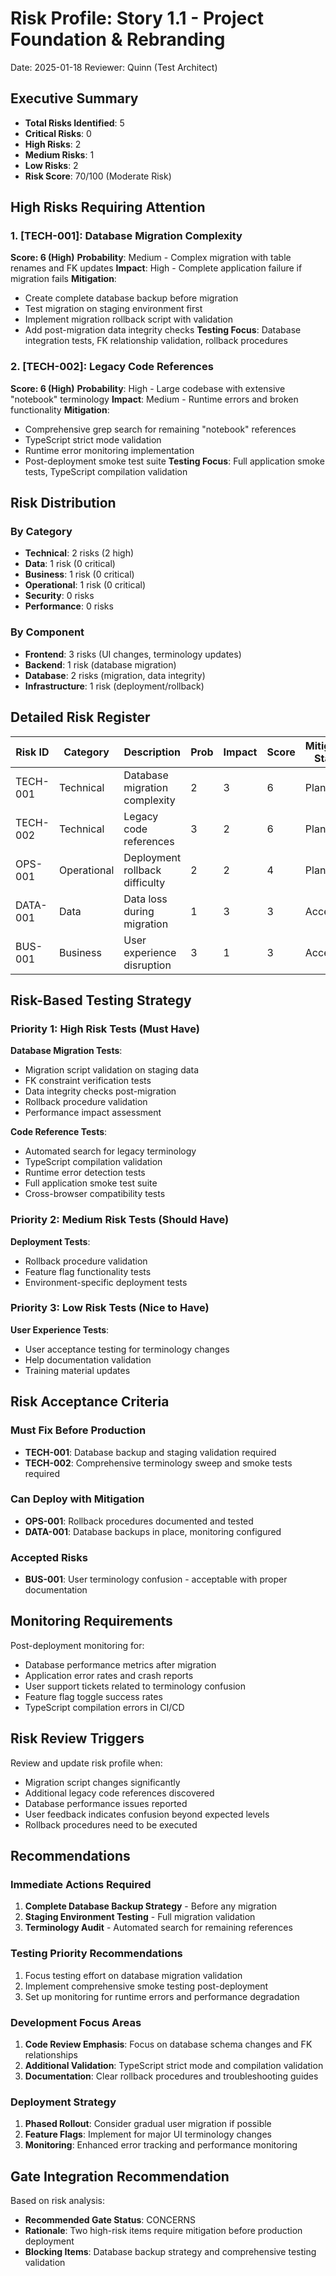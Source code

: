 # Risk Profile: Story 1.1 - Project Foundation & Rebranding

Date: 2025-01-18
Reviewer: Quinn (Test Architect)

## Executive Summary

- **Total Risks Identified**: 5
- **Critical Risks**: 0
- **High Risks**: 2
- **Medium Risks**: 1
- **Low Risks**: 2
- **Risk Score**: 70/100 (Moderate Risk)

## High Risks Requiring Attention

### 1. [TECH-001]: Database Migration Complexity

**Score: 6 (High)**
**Probability**: Medium - Complex migration with table renames and FK updates
**Impact**: High - Complete application failure if migration fails
**Mitigation**:
- Create complete database backup before migration
- Test migration on staging environment first
- Implement migration rollback script with validation
- Add post-migration data integrity checks
**Testing Focus**: Database integration tests, FK relationship validation, rollback procedures

### 2. [TECH-002]: Legacy Code References

**Score: 6 (High)**
**Probability**: High - Large codebase with extensive "notebook" terminology
**Impact**: Medium - Runtime errors and broken functionality
**Mitigation**:
- Comprehensive grep search for remaining "notebook" references
- TypeScript strict mode validation
- Runtime error monitoring implementation
- Post-deployment smoke test suite
**Testing Focus**: Full application smoke tests, TypeScript compilation validation

## Risk Distribution

### By Category
- **Technical**: 2 risks (2 high)
- **Data**: 1 risk (0 critical)
- **Business**: 1 risk (0 critical)
- **Operational**: 1 risk (0 critical)
- **Security**: 0 risks
- **Performance**: 0 risks

### By Component
- **Frontend**: 3 risks (UI changes, terminology updates)
- **Backend**: 1 risk (database migration)
- **Database**: 2 risks (migration, data integrity)
- **Infrastructure**: 1 risk (deployment/rollback)

## Detailed Risk Register

| Risk ID  | Category    | Description                    | Prob | Impact | Score | Mitigation Status |
|----------|-------------|--------------------------------|------|--------|-------|-------------------|
| TECH-001 | Technical   | Database migration complexity  | 2    | 3      | 6     | Planned           |
| TECH-002 | Technical   | Legacy code references         | 3    | 2      | 6     | Planned           |
| OPS-001  | Operational | Deployment rollback difficulty | 2    | 2      | 4     | Planned           |
| DATA-001 | Data        | Data loss during migration     | 1    | 3      | 3     | Accepted          |
| BUS-001  | Business    | User experience disruption    | 3    | 1      | 3     | Accepted          |

## Risk-Based Testing Strategy

### Priority 1: High Risk Tests (Must Have)

**Database Migration Tests**:
- Migration script validation on staging data
- FK constraint verification tests
- Data integrity checks post-migration
- Rollback procedure validation
- Performance impact assessment

**Code Reference Tests**:
- Automated search for legacy terminology
- TypeScript compilation validation
- Runtime error detection tests
- Full application smoke test suite
- Cross-browser compatibility tests

### Priority 2: Medium Risk Tests (Should Have)

**Deployment Tests**:
- Rollback procedure validation
- Feature flag functionality tests
- Environment-specific deployment tests

### Priority 3: Low Risk Tests (Nice to Have)

**User Experience Tests**:
- User acceptance testing for terminology changes
- Help documentation validation
- Training material updates

## Risk Acceptance Criteria

### Must Fix Before Production
- **TECH-001**: Database backup and staging validation required
- **TECH-002**: Comprehensive terminology sweep and smoke tests required

### Can Deploy with Mitigation
- **OPS-001**: Rollback procedures documented and tested
- **DATA-001**: Database backups in place, monitoring configured

### Accepted Risks
- **BUS-001**: User terminology confusion - acceptable with proper documentation

## Monitoring Requirements

Post-deployment monitoring for:
- Database performance metrics after migration
- Application error rates and crash reports
- User support tickets related to terminology confusion
- Feature flag toggle success rates
- TypeScript compilation errors in CI/CD

## Risk Review Triggers

Review and update risk profile when:
- Migration script changes significantly
- Additional legacy code references discovered
- Database performance issues reported
- User feedback indicates confusion beyond expected levels
- Rollback procedures need to be executed

## Recommendations

### Immediate Actions Required
1. **Complete Database Backup Strategy** - Before any migration
2. **Staging Environment Testing** - Full migration validation
3. **Terminology Audit** - Automated search for remaining references

### Testing Priority Recommendations
1. Focus testing effort on database migration validation
2. Implement comprehensive smoke testing post-deployment
3. Set up monitoring for runtime errors and performance degradation

### Development Focus Areas
1. **Code Review Emphasis**: Focus on database schema changes and FK relationships
2. **Additional Validation**: TypeScript strict mode and compilation validation
3. **Documentation**: Clear rollback procedures and troubleshooting guides

### Deployment Strategy
1. **Phased Rollout**: Consider gradual user migration if possible
2. **Feature Flags**: Implement for major UI terminology changes
3. **Monitoring**: Enhanced error tracking and performance monitoring

## Gate Integration Recommendation

Based on risk analysis:
- **Recommended Gate Status**: CONCERNS
- **Rationale**: Two high-risk items require mitigation before production deployment
- **Blocking Items**: Database backup strategy and comprehensive testing validation